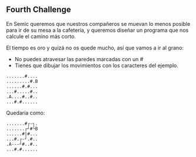 ## Fourth Challenge

En Semic queremos que nuestros compañeros se muevan lo menos posible para ir de su mesa a la cafetería, y queremos diseñar un programa que nos calcule el camino más corto.

El tiempo es oro y quizá no os quede mucho, así que vamos a ir al grano:

* No puedes atravesar las paredes marcadas con un #
* Tienes que dibujar los movimientos con los caracteres del ejemplo.

```
.......#....
.........#.B
......#.#...
...#.....#..
.A....#..#..
...#.#......
```
Quedaría como:
```
.......#┌-┐.
.......┌┘#└B
......#|#...
...#.┌-┘.#..
.A---┘#..#..
...#.#......
```
